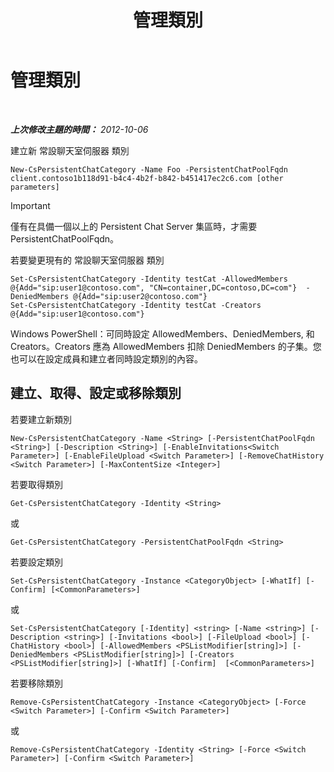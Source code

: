 ﻿---
title: 管理類別
TOCTitle: 管理類別
ms:assetid: 1b118d91-b4c4-4b2f-b842-b451417ec2c6
ms:mtpsurl: https://technet.microsoft.com/zh-tw/library/JJ204719(v=OCS.15)
ms:contentKeyID: 49290252
ms.date: 08/10/2015
mtps_version: v=OCS.15
ms.translationtype: HT
---

# 管理類別

 

_**上次修改主題的時間：** 2012-10-06_

建立新 常設聊天室伺服器 類別

    New-CsPersistentChatCategory -Name Foo -PersistentChatPoolFqdn client.contoso1b118d91-b4c4-4b2f-b842-b451417ec2c6.com [other parameters]

> [!IMPORTANT]  
> 僅有在具備一個以上的 Persistent Chat Server 集區時，才需要 PersistentChatPoolFqdn。



若要變更現有的 常設聊天室伺服器 類別

    Set-CsPersistentChatCategory -Identity testCat -AllowedMembers @{Add="sip:user1@contoso.com", "CN=container,DC=contoso,DC=com"}  -DeniedMembers @{Add="sip:user2@contoso.com"}
    Set-CsPersistentChatCategory -Identity testCat -Creators @{Add="sip:user1@contoso.com"}

Windows PowerShell：可同時設定 AllowedMembers、DeniedMembers, 和 Creators。Creators 應為 AllowedMembers 扣除 DeniedMembers 的子集。您也可以在設定成員和建立者同時設定類別的內容。

## 建立、取得、設定或移除類別

若要建立新類別

    New-CsPersistentChatCategory -Name <String> [-PersistentChatPoolFqdn <String>] [-Description <String>] [-EnableInvitations<Switch Parameter>] [-EnableFileUpload <Switch Parameter>] [-RemoveChatHistory <Switch Parameter>] [-MaxContentSize <Integer>]

若要取得類別

    Get-CsPersistentChatCategory -Identity <String>

或

    Get-CsPersistentChatCategory -PersistentChatPoolFqdn <String>

若要設定類別

    Set-CsPersistentChatCategory -Instance <CategoryObject> [-WhatIf] [-Confirm] [<CommonParameters>]

或

    Set-CsPersistentChatCategory [-Identity] <string> [-Name <string>] [-Description <string>] [-Invitations <bool>] [-FileUpload <bool>] [-ChatHistory <bool>] [-AllowedMembers <PSListModifier[string]>] [-DeniedMembers <PSListModifier[string]>] [-Creators <PSListModifier[string]>] [-WhatIf] [-Confirm]  [<CommonParameters>]

若要移除類別

    Remove-CsPersistentChatCategory -Instance <CategoryObject> [-Force <Switch Parameter>] [-Confirm <Switch Parameter>]

或

    Remove-CsPersistentChatCategory -Identity <String> [-Force <Switch Parameter>] [-Confirm <Switch Parameter>]

